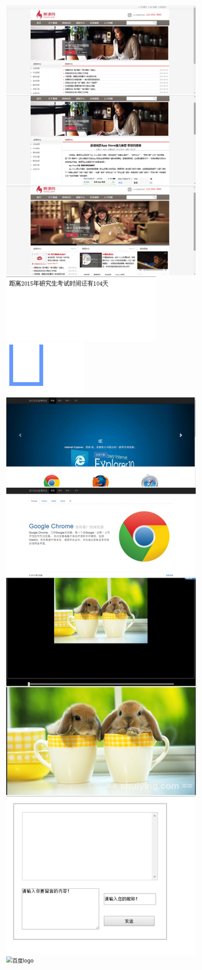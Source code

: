 ![](https://github.com/lovedly/learngit/raw/master/images/企业网站list.png  "网站的列表")  
![](https://github.com/lovedly/learngit/raw/master/images/企业网站news.png "网站的新闻") 
![](https://github.com/lovedly/learngit/raw/master/images/企业网站主页.png "网站的主页") 
![](https://github.com/lovedly/learngit/raw/master/images/倒计时.png "倒计时开始了") 
![](https://github.com/lovedly/learngit/raw/master/images/水杯.png "杯子喝水咯") 
![](https://github.com/lovedly/learngit/raw/master/images/现代博物馆上部分.png) 
![](https://github.com/lovedly/learngit/raw/master/images/现代博物馆下部分.png) 
![](https://github.com/lovedly/learngit/raw/master/images/canvas滑竿缩放.png "放大还是缩小了？") 
![](https://github.com/lovedly/learngit/raw/master/images/canvas水印.png "妈妈再也不怕被盗用了") 
![](https://github.com/lovedly/learngit/raw/master/images/聊天室前端显示.png "简易的聊天室") 
![](http://www.baidu.com/img/bdlogo.gif "百度logo") 
